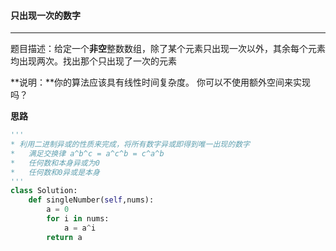 #### 只出现一次的数字

---

题目描述：给定一个**非空**整数数组，除了某个元素只出现一次以外，其余每个元素均出现两次。找出那个只出现了一次的元素

**说明：**你的算法应该具有线性时间复杂度。 你可以不使用额外空间来实现吗？

**思路**

```python
'''
* 利用二进制异或的性质来完成，将所有数字异或即得到唯一出现的数字
* 	满足交换律 a^b^c = a^c^b = c^a^b
* 	任何数和本身异或为0
* 	任何数和0异或是本身
'''
class Solution:
    def singleNumber(self,nums):
        a = 0
        for i in nums:
            a = a^i
        return a
```

